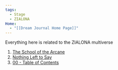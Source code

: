 ```yaml
---
tags:
  - Stage
  - ZIALONA
Home:
  - "[[Dream Journal Home Page]]"
---
```

Everything here is related to the ZIALONA multiverse
1. [The School of the Arcane](Dreams/01%20The%20School%20of%20the%20Arcane/The%20School%20of%20the%20Arcane.md)
2. [Nothing Left to Say](Dreams/03%20Nothing%20Left%20to%20Say/Nothing%20Left%20to%20Say.md)
3. [00 - Table of Contents](../02%20These%20Lyrics%20Will%20Write%20Themselves/00%20-%20Table%20of%20Contents.md)